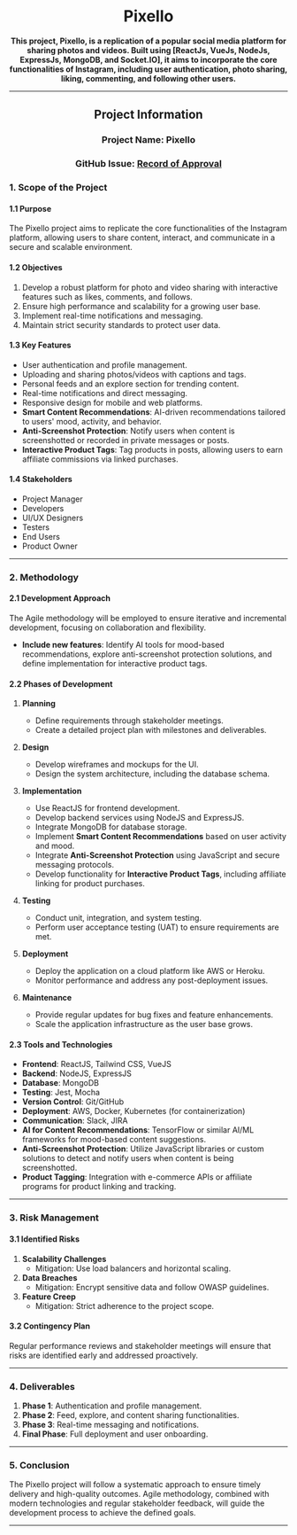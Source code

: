 <div align="center" >

# Pixello

**This project, Pixello, is a replication of a popular social media platform for sharing photos and videos. Built using [ReactJs, VueJs, NodeJs, ExpressJs, MongoDB, and Socket.IO], it aims to incorporate the core functionalities of Instagram, including user authentication, photo sharing, liking, commenting, and following other users.**

---

## Project Information

### Project Name: Pixello

### GitHub Issue: [Record of Approval](https://github.com/IIITLucknowSWEngg/Assignment/issues/2)
</div>


### **1. Scope of the Project**

#### **1.1 Purpose**
The Pixello project aims to replicate the core functionalities of the Instagram platform, allowing users to share content, interact, and communicate in a secure and scalable environment.

#### **1.2 Objectives**
1. Develop a robust platform for photo and video sharing with interactive features such as likes, comments, and follows.
2. Ensure high performance and scalability for a growing user base.
3. Implement real-time notifications and messaging.
4. Maintain strict security standards to protect user data.

#### **1.3 Key Features**
- User authentication and profile management.
- Uploading and sharing photos/videos with captions and tags.
- Personal feeds and an explore section for trending content.
- Real-time notifications and direct messaging.
- Responsive design for mobile and web platforms.
- **Smart Content Recommendations**: AI-driven recommendations tailored to users' mood, activity, and behavior.
- **Anti-Screenshot Protection**: Notify users when content is screenshotted or recorded in private messages or posts.
- **Interactive Product Tags**: Tag products in posts, allowing users to earn affiliate commissions via linked purchases.

#### **1.4 Stakeholders**
- Project Manager
- Developers
- UI/UX Designers
- Testers
- End Users
- Product Owner

---

### **2. Methodology**

#### **2.1 Development Approach**
The Agile methodology will be employed to ensure iterative and incremental development, focusing on collaboration and flexibility.    
- **Include new features**: Identify AI tools for mood-based recommendations, explore anti-screenshot protection solutions, and define implementation for interactive product tags.


#### **2.2 Phases of Development**
1. **Planning**
   - Define requirements through stakeholder meetings.
   - Create a detailed project plan with milestones and deliverables.

2. **Design**
   - Develop wireframes and mockups for the UI.
   - Design the system architecture, including the database schema.

3. **Implementation**
   - Use ReactJS for frontend development.
   - Develop backend services using NodeJS and ExpressJS.
   - Integrate MongoDB for database storage.
   - Implement **Smart Content Recommendations** based on user activity and mood.
   - Integrate **Anti-Screenshot Protection** using JavaScript and secure messaging protocols.
   - Develop functionality for **Interactive Product Tags**, including affiliate linking for product purchases.


4. **Testing**
   - Conduct unit, integration, and system testing.
   - Perform user acceptance testing (UAT) to ensure requirements are met.

5. **Deployment**
   - Deploy the application on a cloud platform like AWS or Heroku.
   - Monitor performance and address any post-deployment issues.

6. **Maintenance**
   - Provide regular updates for bug fixes and feature enhancements.
   - Scale the application infrastructure as the user base grows.

#### **2.3 Tools and Technologies**
- **Frontend**: ReactJS, Tailwind CSS, VueJS
- **Backend**: NodeJS, ExpressJS
- **Database**: MongoDB
- **Testing**: Jest, Mocha
- **Version Control**: Git/GitHub
- **Deployment**: AWS, Docker, Kubernetes (for containerization)
- **Communication**: Slack, JIRA
- **AI for Content Recommendations**: TensorFlow or similar AI/ML frameworks for mood-based content suggestions.
- **Anti-Screenshot Protection**: Utilize JavaScript libraries or custom solutions to detect and notify users when content is being screenshotted.
- **Product Tagging**: Integration with e-commerce APIs or affiliate programs for product linking and tracking.

---

### **3. Risk Management**

#### **3.1 Identified Risks**
1. **Scalability Challenges**
   - Mitigation: Use load balancers and horizontal scaling.
2. **Data Breaches**
   - Mitigation: Encrypt sensitive data and follow OWASP guidelines.
3. **Feature Creep**
   - Mitigation: Strict adherence to the project scope.

#### **3.2 Contingency Plan**
Regular performance reviews and stakeholder meetings will ensure that risks are identified early and addressed proactively.

---

### **4. Deliverables**

1. **Phase 1**: Authentication and profile management.
2. **Phase 2**: Feed, explore, and content sharing functionalities.
3. **Phase 3**: Real-time messaging and notifications.
4. **Final Phase**: Full deployment and user onboarding.

---

### **5. Conclusion**
The Pixello project will follow a systematic approach to ensure timely delivery and high-quality outcomes. Agile methodology, combined with modern technologies and regular stakeholder feedback, will guide the development process to achieve the defined goals.

--- 
